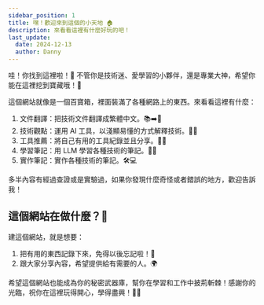 ```yaml
---
sidebar_position: 1
title: 嘿！歡迎來到這個的小天地 🏠
description: 來看看這裡有什麼好玩的吧！
last_update:
  date: 2024-12-13
  author: Danny
---
```



哇！你找到這裡啦！👋 不管你是技術迷、愛學習的小夥伴，還是專業大神，希望你能在這裡挖到寶藏哦！💎

這個網站就像是一個百寶箱，裡面裝滿了各種網路上的東西。來看看這裡有什麼：

1. 文件翻譯：把技術文件翻譯成繁體中文。📚➡️📖
2. 技術觀點：運用 AI 工具，以淺顯易懂的方式解釋技術。🧠💡
3. 工具推薦：將自己有用的工具紀錄並且分享。🔨🔧
4. 學習筆記：用 LLM 學習各種技術的筆記。📝🚀
5. 實作筆記：實作各種技術的筆記。🛠️💻

多半內容有經過查證或是實驗過，如果你發現什麼奇怪或者錯誤的地方，歡迎告訴我！

## 這個網站在做什麼？🤔

建這個網站，就是想要：

1. 把有用的東西記錄下來，免得以後忘記啦！📝
2. 跟大家分享內容，希望提供給有需要的人。🌍


希望這個網站也能成為你的秘密武器庫，幫你在學習和工作中披荊斬棘！感謝你的光臨，祝你在這裡玩得開心，學得盡興！🎉🚀
